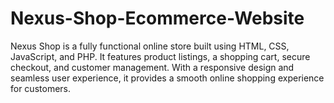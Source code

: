 # Nexus-Shop-Ecommerce-Website
Nexus Shop is a fully functional online store built using HTML, CSS, JavaScript, and PHP. It features product listings, a shopping cart, secure checkout, and customer management. With a responsive design and seamless user experience, it provides a smooth online shopping experience for customers.
